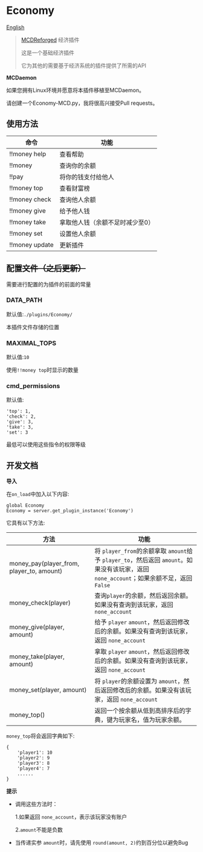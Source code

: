 # Economy

[English](https://github.com/zhang-anzhi/Economy/blob/master/readme_en.md)

> [MCDReforged](https://github.com/Fallen-Breath/MCDReforged) 经济插件
>
> 这是一个基础经济插件
>
> 它为其他的需要基于经济系统的插件提供了所需的API

**MCDaemon**

如果您拥有Linux环境并愿意将本插件移植至MCDaemon。

请创建一个Economy-MCD.py，我将很高兴接受Pull requests。

## 使用方法

| 命令 | 功能 |
|---|---|
| !!money help | 查看帮助 |
| !!money | 查询你的余额 |
| !!pay <player> <amount> | 将你的钱支付给他人 |
| !!money top | 查看财富榜 |
| !!money check <player> | 查询他人余额 |
| !!money give <player> <amount> | 给予他人钱 |
| !!money take <player> <amount> | 拿取他人钱（余额不足时减少至0） |
| !!money set <player> <amount> | 设置他人余额 |
| !!money update | 更新插件 |

## 配置~~文件（之后更新）~~

需要进行配置的为插件的前面的常量

### DATA_PATH
默认值:`./plugins/Economy/`

本插件文件存储的位置

### MAXIMAL_TOPS
默认值:`10`

使用`!!money top`时显示的数量

### cmd_permissions
默认值:
```
'top': 1,
'check': 2,
'give': 3,
'take': 3,
'set': 3
```

最低可以使用这些指令的权限等级

## 开发文档

**导入**

在`on_load`中加入以下内容:
```
global Economy
Economy = server.get_plugin_instance('Economy')
```

它具有以下方法:

| 方法 | 功能 |
|---|---|
| money_pay(player_from, player_to, amount) | 将 `player_from`的余额拿取 `amount`给予 `player_to`，然后返回 `amount`。如果没有该玩家，返回 `none_account`；如果余额不足，返回 `False` |
| money_check(player) | 查询`player`的余额，然后返回余额。如果没有查询到该玩家，返回 `none_account` |
| money_give(player, amount) | 给予 `player` `amount`，然后返回修改后的余额。如果没有查询到该玩家，返回 `none_account` |
| money_take(player, amount) | 拿取 `player` `amount`，然后返回修改后的余额。如果没有查询到该玩家，返回 `none_account` |
| money_set(player, amount) | 将 `player`的余额设置为 `amount`，然后返回修改后的余额。如果没有该玩家，返回 `none_account` |
| money_top() | 返回一个按余额从低到高排序后的字典，键为玩家名，值为玩家余额。|

`money_top`将会返回字典如下:
```
{
    'player1': 10
    'player2': 9
    'player3': 8
    'player4': 7
    ......
}
```

**提示**
- 调用这些方法时：

    1.如果返回 `none_account`，表示该玩家没有账户
    
    2.`amount`不能是负数
    
- 当传递实参 `amount`时，请先使用 `round(amount, 2)`约到百分位以避免Bug